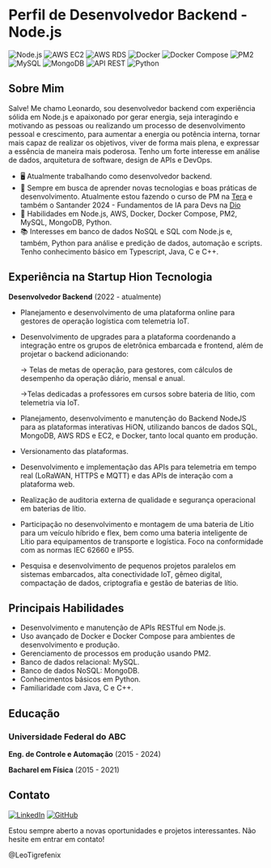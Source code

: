 # Perfil de Desenvolvedor Backend - Node.js
![Node.js](https://img.shields.io/badge/-Node.js-339933?logo=node.js&logoColor=white&style=plastic)
![AWS EC2](https://img.shields.io/badge/-AWS_EC2-232F3E?logo=amazon-aws&logoColor=white&style=plastic)
![AWS RDS](https://img.shields.io/badge/-AWS_RDS-232F3E?logo=amazon-aws&logoColor=white&style=plastic)
![Docker](https://img.shields.io/badge/-Docker-2496ED?logo=docker&logoColor=white&style=plastic)
![Docker Compose](https://img.shields.io/badge/-Docker_Compose-2496ED?logo=docker&logoColor=white&style=plastic)
![PM2](https://img.shields.io/badge/-PM2-2B037A?logo=pm2&logoColor=white&style=plastic)
![MySQL](https://img.shields.io/badge/-MySQL-4479A1?logo=mysql&logoColor=white&style=plastic)
![MongoDB](https://img.shields.io/badge/-MongoDB-47A248?logo=mongodb&logoColor=white&style=plastic)
![API REST](https://img.shields.io/badge/-API_REST-FF5733?style=plastic)
![Python](https://img.shields.io/badge/-Python-3776AB?logo=python&logoColor=white&style=plastic)


## Sobre Mim

Salve! Me chamo Leonardo, sou desenvolvedor backend com experiência sólida em Node.js e apaixonado por gerar energia, seja interagindo e motivando as pessoas ou realizando um processo de desenvolvimento pessoal e crescimento, para aumentar a energia ou potência interna, tornar mais capaz de realizar os objetivos, viver de forma mais plena, e expressar a essência de maneira mais poderosa.
Tenho um forte interesse em análise de dados, arquitetura de software, design de APIs e DevOps.

- 🖥️ Atualmente trabalhando como desenvolvedor backend.
- 🌱 Sempre em busca de aprender novas tecnologias e boas práticas de desenvolvimento. Atualmente estou fazendo o curso de PM na [Tera](https://somostera.com) e também o Santander 2024 - Fundamentos de IA para Devs na [Dio](https://web.dio.me)
- 🔧 Habilidades em Node.js, AWS, Docker, Docker Compose, PM2, MySQL, MongoDB, Python.
- 📚 Interesses em banco de dados NoSQL e SQL com Node.js e, também, Python para análise e predição de dados, automação e scripts. Tenho conhecimento básico em Typescript, Java, C e C++.

<!-- ![Top Langs](https://github-readme-stats-git-masterrstaa-rickstaa.vercel.app/api/top-langs/?username=SEUUSERNAME&layout=compact&bg_color=000&border_color=FF7F27&title_color=FF7F27&text_color=FFF) -->

## Experiência na Startup Hion Tecnologia
**Desenvolvedor Backend** (2022 - atualmente)

- Planejamento e desenvolvimento de uma plataforma online para gestores de operação logística com telemetria IoT. 
- Desenvolvimento de upgrades para a plataforma coordenando a integração entre os grupos de eletrônica embarcada e frontend, além de projetar o backend adicionando: 

    -> Telas de metas de operação, para gestores, com cálculos de desempenho da operação diário, mensal e anual. 

    ->Telas dedicadas a professores em cursos sobre bateria de lítio, com telemetria via IoT.

- Planejamento, desenvolvimento e manutenção do Backend NodeJS para as plataformas interativas HiON, utilizando bancos de dados SQL, MongoDB,  AWS RDS e EC2, e Docker, tanto local quanto em produção.
- Versionamento das plataformas.
- Desenvolvimento e implementação das APIs para telemetria em tempo real (LoRaWAN, HTTPS e MQTT) e das APIs de interação com a plataforma web.
- Realização de auditoria externa de qualidade e segurança operacional  em baterias de lítio.
- Participação no desenvolvimento e montagem de uma bateria de Lítio para um veículo híbrido e flex, bem como uma bateria inteligente de Lítio para equipamentos de transporte e logística. Foco na conformidade com as normas IEC 62660 e IP55.
- Pesquisa e desenvolvimento de pequenos projetos paralelos em sistemas embarcados, alta conectividade IoT, gêmeo digital, compactação de dados, criptografia e gestão de baterias de lítio.


## Principais Habilidades

- Desenvolvimento e manutenção de APIs RESTful em Node.js.
- Uso avançado de Docker e Docker Compose para ambientes de desenvolvimento e produção.
- Gerenciamento de processos em produção usando PM2.
- Banco de dados relacional: MySQL.
- Banco de dados NoSQL: MongoDB.
- Conhecimentos básicos em Python.
- Familiaridade com Java, C e C++.

## Educação

### Universidade Federal do ABC

**Eng. de Controle e Automação** (2015 - 2024)

**Bacharel em Física** (2015 - 2021)

## Contato

[![LinkedIn](https://img.shields.io/badge/LinkedIn-0077B5?style=for-the-badge&logo=linkedin&logoColor=white)](https://www.linkedin.com/in/leonardo-taglione-tancredi/)
[![GitHub](https://img.shields.io/badge/GitHub-100000?style=for-the-badge&logo=github&logoColor=white)](https://github.com/LeoTigrefenix)

Estou sempre aberto a novas oportunidades e projetos interessantes. Não hesite em entrar em contato!

@LeoTigrefenix

<!---
LeoTigrefenix/LeoTigrefenix is a ✨ special ✨ repository because its `README.md` (this file) appears on your GitHub profile.
You can click the Preview link to take a look at your changes.
--->
